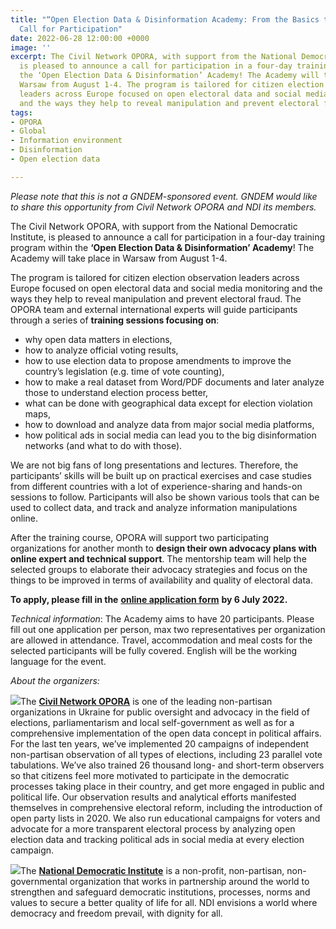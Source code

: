 ```yaml
---
title: "“Open Election Data & Disinformation Academy: From the Basics to Advocacy”
  Call for Participation"
date: 2022-06-28 12:00:00 +0000
image: ''
excerpt: The Civil Network OPORA, with support from the National Democratic Institute,
  is pleased to announce a call for participation in a four-day training program within
  the ‘Open Election Data & Disinformation’ Academy! The Academy will take place in
  Warsaw from August 1-4. The program is tailored for citizen election observation
  leaders across Europe focused on open electoral data and social media monitoring
  and the ways they help to reveal manipulation and prevent electoral fraud.
tags:
- OPORA
- Global
- Information environment
- Disinformation
- Open election data

---
```

_Please note that this is not a GNDEM-sponsored event. GNDEM would like to share this opportunity from Civil Network OPORA and NDI its members._

The Civil Network OPORA, with support from the National Democratic Institute, is pleased to announce a call for participation in a four-day training program within the **‘Open Election Data & Disinformation’ Academy**! The Academy will take place in Warsaw from August 1-4.

The program is tailored for citizen election observation leaders across Europe focused on open electoral data and social media monitoring and the ways they help to reveal manipulation and prevent electoral fraud. The OPORA team and external international experts will guide participants through a series of **training sessions focusing on**:

* why open data matters in elections,
* how to analyze official voting results,
* how to use election data to propose amendments to improve the country’s legislation (e.g. time of vote counting),
* how to make a real dataset from Word/PDF documents and later analyze those to understand election process better,
* what can be done with geographical data except for election violation maps,
* how to download and analyze data from major social media platforms,
* how political ads in social media can lead you to the big disinformation networks (and what to do with those).

We are not big fans of long presentations and lectures. Therefore, the participants’ skills will be built up on practical exercises and case studies from different countries with a lot of experience-sharing and hands-on sessions to follow. Participants will also be shown various tools that can be used to collect data, and track and analyze information manipulations online.

After the training course, OPORA will support two participating organizations for another month to **design their own advocacy plans with online expert and technical support**. The mentorship team will help the selected groups to elaborate their advocacy strategies and focus on the things to be improved in terms of availability and quality of electoral data.

**To apply, please fill in the** [**online application form**](https://docs.google.com/forms/d/e/1FAIpQLSeMJe8QY8nvUx8VLL5avxhiFcpkulrIHXeL9iy8RueYiCcRtw/viewform?usp=sf_link "online application form") **by 6 July 2022.**

_Technical information_: The Academy aims to have 20 participants. Please fill out one application per person, max two representatives per organization are allowed in attendance. Travel, accommodation and meal costs for the selected participants will be fully covered. English will be the working language for the event.

_About the organizers:_

![](https://res.cloudinary.com/gndem/image/upload/v1656438986/gndem/opora_logo_t6g18a.jpg)The [**Civil Network OPORA**](https://oporaua.org/ "Civil Network OPORA") is one of the leading non-partisan organizations in Ukraine for public oversight and advocacy in the field of elections, parliamentarism and local self-government as well as for a comprehensive implementation of the open data concept in political affairs. For the last ten years, we’ve implemented 20 campaigns of independent non-partisan observation of all types of elections, including 23 parallel vote tabulations. We’ve also trained 26 thousand long- and short-term observers so that citizens feel more motivated to participate in the democratic processes taking place in their country, and get more engaged in public and political life. Our observation results and analytical efforts manifested themselves in comprehensive electoral reform, including the introduction of open party lists in 2020. We also run educational campaigns for voters and advocate for a more transparent electoral process by analyzing open election data and tracking political ads in social media at every election campaign.

![](https://res.cloudinary.com/gndem/image/upload/v1656438967/gndem/Copy_of_NDI_Logo_with__National_Democratic_Institute__JPG_xv9zui.jpg)The [**National Democratic Institute**](https://www.ndi.org/ "National Democratic Institute") is a non-profit, non-partisan, non-governmental organization that works in partnership around the world to strengthen and safeguard democratic institutions, processes, norms and values to secure a better quality of life for all. NDI envisions a world where democracy and freedom prevail, with dignity for all.